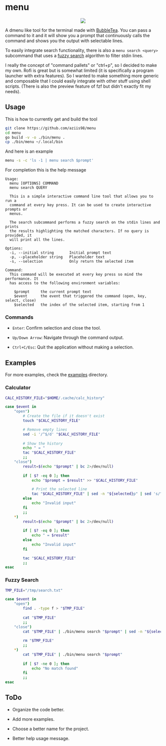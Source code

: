 # menu

<p align="center">
<img src="https://github.com/user-attachments/assets/455c9ec9-0375-40cc-a0ef-b6cfe31776cc" />    
</p>

A dmenu like tool for the terminal made with [BubbleTea](https://github.com/charmbracelet/bubbletea). You can pass a command to it and it will show you a prompt that continuously calls the command and shows you the output with selectable lines.

To easily integrate search functionality, there is also a `menu search <query>` subcommand that uses a [fuzzy search](https://github.com/sahilm/fuzzy) algorithm to filter stdin lines.

I really the concept of "command pallets" or "ctrl+p", so I decided to make my own. Rofi is great but is somewhat limited (it is specifically a program launcher with extra features). So I wanted to make something more generic and composable that I could easily integrate with other stuff using shell scripts. (There is also the preview feature of fzf but didn't exactly fit my needs).

## Usage

This is how to currently get and build the tool

```bash
git clone https://github.com/aziis98/menu
cd menu
go build -v -o ./bin/menu .
cp ./bin/menu ~/.local/bin
```

And here is an example

```bash
menu -s -c 'ls -1 | menu search $prompt'
```

For completion this is the help message

```
Usage:
  menu [OPTIONS] COMMAND
  menu search QUERY

  This is a simple interactive command line tool that allows you to run a
  command at every key press. It can be used to create interactive prompts or
  menus.

  The search subcommand performs a fuzzy search on the stdin lines and prints
  the results highlighting the matched characters. If no query is provided, it
  will print all the lines.

Options:
  -i, --initial string       Initial prompt text
  -p, --placeholder string   Placeholder text
  -s, --selection            Only return the selected item

Command:
  This command will be executed at every key press so mind the performance. It
  has access to the following environment variables:

    $prompt     the current prompt text
    $event      the event that triggered the command (open, key, select, close)
    $selected   the index of the selected item, starting from 1
```

### Commands

- `Enter`: Confirm selection and close the tool.

- `Up/Down Arrow`: Navigate through the command output.

- `Ctrl+C/Esc`: Quit the application without making a selection.

## Examples

For more examples, check the [examples](./examples) directory.

### Calculator

```bash
CALC_HISTORY_FILE="$HOME/.cache/calc_history"

case $event in
    "open")
        # Create the file if it doesn't exist
        touch "$CALC_HISTORY_FILE"

        # Remove empty lines
        sed -i '/^$/d' "$CALC_HISTORY_FILE"
        
        # Show the history
        echo " = "
        tac "$CALC_HISTORY_FILE"
        ;;
    "close")
        result=$(echo "$prompt" | bc 2>/dev/null)
        
        if [ $? -eq 0 ]; then
            echo "$prompt = $result" >> "$CALC_HISTORY_FILE"

            # Print the selected line
            tac "$CALC_HISTORY_FILE" | sed -n "${selected}p" | sed 's/^.*=\s*//'
        else
            echo "Invalid input"
        fi
        ;;
    *)
        result=$(echo "$prompt" | bc 2>/dev/null)
        
        if [ $? -eq 0 ]; then
            echo " = $result"
        else
            echo "Invalid input"
        fi

        tac "$CALC_HISTORY_FILE"
        ;;
esac
```

### Fuzzy Search

```bash
TMP_FILE="/tmp/search.txt"

case $event in
    "open")
        find . -type f > "$TMP_FILE"
        
        cat "$TMP_FILE"
        ;;
    "close")
        cat "$TMP_FILE" | ./bin/menu search "$prompt" | sed -n "${selected}p"
        
        rm "$TMP_FILE"
        ;;
    *)
        cat "$TMP_FILE" | ./bin/menu search "$prompt"
        
        if [ $? -ne 0 ]; then
            echo "No match found"
        fi
        ;;
esac
```

## ToDo

- Organize the code better.

- Add more examples.

- Choose a better name for the project.

- Better help usage message.